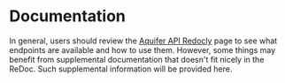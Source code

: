 ﻿# Documentation

In general, users should review the [Aquifer API Redocly](https://api.aquifer.bible/docs) page to see what endpoints are available and how to use them. However, some things may benefit from supplemental documentation that doesn't fit nicely in the ReDoc. Such supplemental information will be provided here.